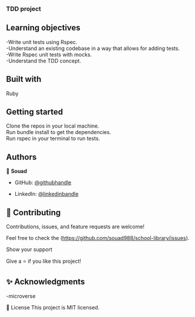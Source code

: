 ### TDD project

## Learning objectives
-Write unit tests using Rspec.  
-Understand an existing codebase in a way that allows for adding tests.  
-Write Rspec unit tests with mocks.  
-Understand the TDD concept.  

## Built with
Ruby

## Getting started
Clone the repos in your local machine.   
Run bundle install to get the dependencies.  
Run rspec in your terminal to run tests.    

## Authors

👤 **Souad**

- GitHub: [@githubhandle](https://github.com/souad988)
 
- LinkedIn: [@linkedinbandle](https://www.linkedin.com/in/souad-el-mansouri/)  

## 🤝 Contributing

Contributions, issues, and feature requests are welcome!  

Feel free to check the (https://github.com/souad988/school-library/issues).  

Show your support  

Give a ⭐️ if you like this project!  

## ✨ Acknowledgments

-microverse

📝 License
This project is MIT licensed.
